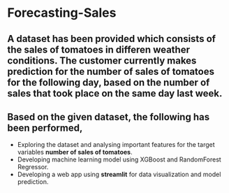 # Forecasting-Sales
## A dataset has been provided which consists of the sales of tomatoes in differen weather conditions. The customer currently makes prediction for the number of sales of tomatoes for the following day, based on the number of sales that took place on the same day last week.
## Based on the given dataset, the following has been performed,
- Exploring the dataset and analysing important features for the target variables **number of sales of tomatoes**.
- Developing machine learning model using XGBoost and RandomForest Regressor.
- Developing a web app using **streamlit** for data visualization and model prediction. 
